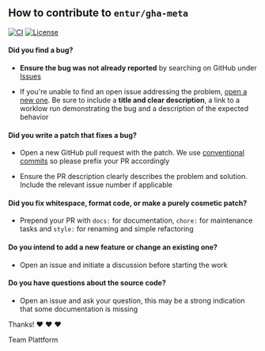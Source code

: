 ## How to contribute to `entur/gha-meta`

[![CI](https://github.com/entur/gha-meta/actions/workflows/ci.yml/badge.svg)](https://github.com/entur/gha-meta/actions/workflows/ci.yml)
[![License](https://img.shields.io/github/license/entur/gha-meta)](https://github.com/entur/gha-meta)

#### **Did you find a bug?**

* **Ensure the bug was not already reported** by searching on GitHub under [Issues](https://github.com/entur/gha-meta/issues)

* If you're unable to find an open issue addressing the problem, [open a new one](https://github.com/entur/gha-meta/issues/new). Be sure to include a **title and clear description**, a link to a worklow run demonstrating the bug and a description of the expected behavior

#### **Did you write a patch that fixes a bug?**

* Open a new GitHub pull request with the patch. We use [conventional commits](https://www.conventionalcommits.org/en/v1.0.0/) so please prefix your PR accordingly

* Ensure the PR description clearly describes the problem and solution. Include the relevant issue number if applicable

#### **Did you fix whitespace, format code, or make a purely cosmetic patch?**

* Prepend your PR with `docs:` for documentation, `chore:` for maintenance tasks and `style:` for renaming and simple refactoring

#### **Do you intend to add a new feature or change an existing one?**

* Open an issue and initiate a discussion before starting the work

#### **Do you have questions about the source code?**

* Open an issue and ask your question, this may be a strong indication that some documentation is missing

Thanks! :heart: :heart: :heart:

Team Plattform
